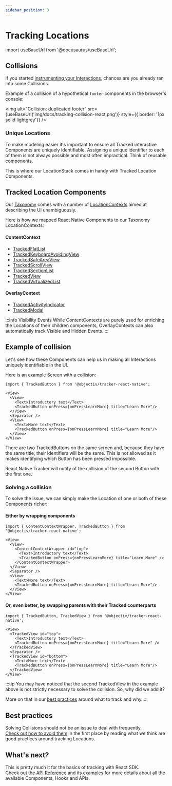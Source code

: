 ```yaml
---
sidebar_position: 3
---
```


# Tracking Locations

import useBaseUrl from '@docusaurus/useBaseUrl';

## Collisions
If you started [instrumenting your Interactions](/tracking/react-native/how-to-guides/tracking-interactions.md), chances are you already ran into some Collisions.

Example of a collision of a hypothetical `footer` components in the browser's console:

<img alt="Collision: duplicated footer" src={useBaseUrl('img/docs/tracking-collision-react.png')} style={{ border: '1px solid lightgrey'}} />

### Unique Locations

To make modeling easier it's important to ensure all Tracked interactive Components are uniquely identifiable. Assigning a unique identifier to each of them is not always possible and most often impractical. Think of reusable components. 

This is where our LocationStack comes in handy with Tracked Location Components.

## Tracked Location Components

Our [Taxonomy](/taxonomy/introduction.md) comes with a number of [LocationContexts](/taxonomy/reference/location-contexts/overview.md) aimed at describing the UI unambiguously.

Here is how we mapped React Native Components to our Taxonomy LocationContexts:

#### ContentContext
- [TrackedFlatList](/tracking/react-native/api-reference/trackedComponents/TrackedFlatList.md)
- [TrackedKeyboardAvoidingView](/tracking/react-native/api-reference/trackedComponents/TrackedKeyboardAvoidingView.md)
- [TrackedSafeAreaView](/tracking/react-native/api-reference/trackedComponents/TrackedSafeAreaView.md)
- [TrackedScrollView](/tracking/react-native/api-reference/trackedComponents/TrackedScrollView.md)
- [TrackedSectionList](/tracking/react-native/api-reference/trackedComponents/TrackedSectionList.md)
- [TrackedView](/tracking/react-native/api-reference/trackedComponents/TrackedView.md)
- [TrackedVirtualizedList](/tracking/react-native/api-reference/trackedComponents/TrackedVirtualizedList.md)

#### OverlayContext
- [TrackedActivityIndicator](/tracking/react-native/api-reference/trackedComponents/TrackedActivityIndicator.md)
- [TrackedModal](/tracking/react-native/api-reference/trackedComponents/TrackedModal.md)

:::info Visibility Events
While ContentContexts are purely used for enriching the Locations of their children components, OverlayContexts can also automatically track Visible and Hidden Events. 
:::

## Example of collision
Let's see how these Components can help us in making all Interactions uniquely identifiable in the UI.

Here is an example Screen with a collision:
```tsx
import { TrackedButton } from '@objectiv/tracker-react-native';

<View>
  <View>
    <Text>Introductory text</Text>
    <TrackedButton onPress={onPressLearnMore} title="Learn More"/>
  </View>
  <Separator />
  <View>
    <Text>More text</Text>
    <TrackedButton onPress={onPressLearnMore} title="Learn More"/>
  </View>
</View>
```

There are two TrackedButtons on the same screen and, because they have the same title, their identifiers will be the same. This is not allowed as it makes identifying which Button has been pressed impossible.

React Native Tracker will notify of the collision of the second Button with the first one.

### Solving a collision
To solve the issue, we can simply make the Location of one or both of these Components richer:


#### Either by wrapping components
```tsx
import { ContentContextWrapper, TrackedButton } from '@objectiv/tracker-react-native';

<View>
  <View>
    <ContentContextWrapper id="top">
      <Text>Introductory text</Text>
      <TrackedButton onPress={onPressLearnMore} title="Learn More" />
    </ContentContextWrapper>    
  </View>
  <Separator />
  <View>
    <Text>More text</Text>
    <TrackedButton onPress={onPressLearnMore} title="Learn More"/>
  </View>
</View>
```

#### Or, even better, by swapping parents with their Tracked counterparts
```tsx
import { TrackedButton, TrackedView } from '@objectiv/tracker-react-native';

<View>
  <TrackedView id="top">
    <Text>Introductory text</Text>
    <TrackedButton onPress={onPressLearnMore} title="Learn More" />
  </TrackedView>
  <Separator />
  <TrackedView id="bottom">
    <Text>More text</Text>
    <TrackedButton onPress={onPressLearnMore} title="Learn More"/>
  </TrackedView>
</View>
```

:::tip
You may have noticed that the second TrackedView in the example above is not strictly necessary to solve the collision. So, why did we add it?

More on that in our [best practices](/tracking/core-concepts/react-native/best-practices.md) around what to track and why.
:::

## Best practices
Solving Collisions should not be an issue to deal with frequently.    
[Check out how to avoid them](/tracking/core-concepts/react-native/best-practices.md) in the first place by reading what we think are good practices around tracking Locations.

## What's next?
This is pretty much it for the basics of tracking with React SDK.  
Check out the [API Reference](/tracking/react-native/api-reference/overview.md) and its examples for more details about all the available Components, Hooks and APIs.  
